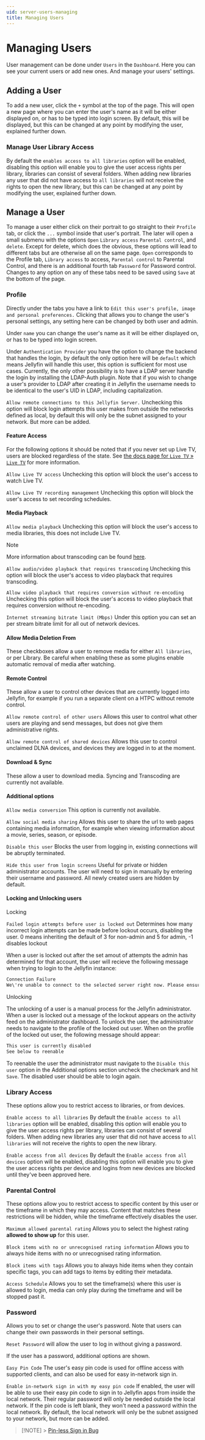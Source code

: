 ```yaml
---
uid: server-users-managing
title: Managing Users
---
```


# Managing Users

User management can be done under `Users` in the `Dashboard`. Here you can see your current users or add new ones. And manage your users' settings.

## Adding a User

To add a new user, click the `+` symbol at the top of the page. This will open a new page where you can enter the user's name as it will be either displayed on, or has to be typed into login screen. By default, this will be displayed, but this can be changed at any point by modifying the user, explained further down.

### Manage User Library Access

By default the `enables access to all libraries` option will be enabled, disabling this option will enable you to give the user access rights per library, libraries can consist of several folders. When adding new libraries any user that did not have access to `all libraries` will not receive the rights to open the new library, but this can be changed at any point by modifying the user, explained further down.

## Manage a User

To manage a user either click on their portrait to go straight to their `Profile` tab, or click the `...` symbol inside that user's portrait. The later will open a small submenu with the options `Open` `Library access` `Parental control`, and `delete`. Except for delete, which does the obvious, these options will lead to different tabs but are otherwise all on the same page. `Open` corresponds to the Profile tab, `Library access` to access, `Parental control` to Parental Control, and there is an additional fourth tab `Password` for Password control. Changes to any option on any of these tabs need to be saved using `Save` at the bottom of the page.

### Profile

Directly under the tabs you have a link to `Edit this user's profile, image and personal preferences.` Clicking that allows you to change the user's personal settings, any setting here can be changed by both user and admin.

Under `name` you can change the user's name as it will be either displayed on, or has to be typed into login screen.

Under `Authentication Provider` you have the option to change the backend that handles the login, by default the only option here will be `default` which means Jellyfin will handle this user, this option is sufficient for most use cases. Currently, the only other possibility is to have a LDAP server handle the login by installing the LDAP-Auth plugin. Note that if you wish to change a user's provider to LDAP after creating it in Jellyfin the username needs to be identical to the user's UID in LDAP, including capitalization.

`Allow remote connections to this Jellyfin Server.` Unchecking this option will block login attempts this user makes from outside the networks defined as local, by default this will only be the subnet assigned to your network. But more can be added.

#### Feature Access

For the following options it should be noted that if you never set up Live TV, users are blocked regardless of the state. See [the docs page for `Live TV` » `Live TV`](/docs/general/server/live-tv) for more information.

`Allow Live TV access` Unchecking this option will block the user's access to watch Live TV.

`Allow Live TV recording management` Unchecking this option will block the user's access to set recording schedules.

#### Media Playback

`Allow media playback` Unchecking this option will block the user's access to media libraries, this does not include Live TV.

> [!NOTE]
> More information about transcoding can be found [here](/docs/general/server/transcoding).

`Allow audio/video playback that requires transcoding` Unchecking this option will block the user's access to video playback that requires transcoding.

`Allow video playback that requires conversion without re-encoding` Unchecking this option will block the user's access to video playback that requires conversion without re-encoding.

`Internet streaming bitrate limit (Mbps)` Under this option you can set an per stream bitrate limit for all out of network devices.

#### Allow Media Deletion From

These checkboxes allow a user to remove media for either `All libraries`, or per Library. Be careful when enabling these as some plugins enable automatic removal of media after watching.

#### Remote Control

These allow a user to control other devices that are currently logged into Jellyfin, for example if you run a separate client on a HTPC without remote control.

`Allow remote control of other users` Allows this user to control what other users are playing and send messages, but does not give them administrative rights.

`Allow remote control of shared devices` Allows this user to control unclaimed DLNA devices, and devices they are logged in to at the moment.

#### Download & Sync

These allow a user to download media. Syncing and Transcoding are currently not available.

#### Additional options

`Allow media conversion` This option is currently not available.

`Allow social media sharing` Allows this user to share the url to web pages containing media information, for example when viewing information about a movie, series, season, or episode.

`Disable this user` Blocks the user from logging in, existing connections will be abruptly terminated.

`Hide this user from login screens` Useful for private or hidden administrator accounts. The user will need to sign in manually by entering their username and password. All newly created users are hidden by default.

#### Locking and Unlocking users

Locking

`Failed login attempts before user is locked out` Determines how many incorrect login attempts can be made before lockout occurs, disabling the user. 0 means inheriting the default of 3 for non-admin and 5 for admin, -1 disables lockout

When a user is locked out after the set amout of attempts the admin has determined for that account, the user will recieve the following message when trying to login to the Jellyfin instance:

```sh
Connection Failure
We\'re unable to connect to the selected server right now. Please ensure it is running and try again.
```

Unlocking

The unlocking of a user is a manual process for the Jellyfin administrator. When a user is locked out a message of the lockout appears on the activity feed on the administrator dashboard. To unlock the user, the administrator needs to navigate to the profile of the locked out user. When on the profile of the locked out user, the following message should appear:

```sh
This user is currently disabled
See below to reenable
```

To reenable the user the administrator must navigate to the `Disable this user` option in the Additional options section uncheck the checkmark and hit `Save`. The disabled user should be able to login again.

### Library Access

These options allow you to restrict access to libraries, or from devices.

`Enable access to all libraries` By default the `Enable access to all libraries` option will be enabled, disabling this option will enable you to give the user access rights per library, libraries can consist of several folders. When adding new libraries any user that did not have access to `all libraries` will not receive the rights to open the new library.

`Enable access from all devices` By default the `Enable access from all devices` option will be enabled, disabling this option will enable you to give the user access rights per device and logins from new devices are blocked until they've been approved here.

### Parental Control

These options allow you to restrict access to specific content by this user or the timeframe in which they may access. Content that matches these restrictions will be hidden, while the timeframe effectively disables the user.

`Maximum allowed parental rating` Allows you to select the highest rating **allowed to show up** for this user.

`Block items with no or unrecognised rating information` Allows you to always hide items with no or unrecognised rating information.

`Block items with tags` Allows you to always hide items when they contain specific tags, you can add tags to items by editing their metadata.

`Access Schedule` Allows you to set the timeframe(s) where this user is allowed to login, media can only play during the timeframe and will be stopped past it.

### Password

Allows you to set or change the user's password. Note that users can change their own passwords in their personal settings.

`Reset Password` will allow the user to log in without giving a password.

If the user has a password, additional options are shown.

`Easy Pin Code` The user's easy pin code is used for offline access with supported clients, and can also be used for easy in-network sign in.

`Enable in-network sign in with my easy pin code` If enabled, the user will be able to use their easy pin code to sign in to Jellyfin apps from inside the local network. Their regular password will only be needed outside the local network. If the pin code is left blank, they won't need a password within the local network. By default, the local network will only be the subnet assigned to your network, but more can be added.

> [!NOTE] > [Pin-less Sign in Bug](https://github.com/jellyfin/jellyfin/issues/2125#issuecomment-566400711)
